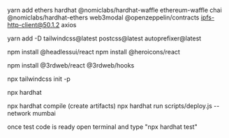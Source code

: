 yarn add ethers hardhat @nomiclabs/hardhat-waffle ethereum-waffle chai @nomiclabs/hardhat-ethers web3modal @openzeppelin/contracts ipfs-http-client@50.1.2 axios

yarn add -D tailwindcss@latest postcss@latest autoprefixer@latest

npm install @headlessui/react
npm install @heroicons/react

npm install @3rdweb/react @3rdweb/hooks 

npx tailwindcss init -p

npx hardhat

npx hardhat compile (create artifacts)
npx hardhat run scripts/deploy.js --network mumbai

once test code is ready open terminal and type "npx hardhat test"